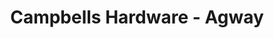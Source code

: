 ---
title: "Campbells Hardware - Agway"
url: /waterville/campbells-hardware-agway/
shop: hardware
---